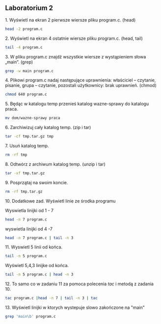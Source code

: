## Laboratorium 2

1\. Wyświetl na ekran 2 pierwsze wiersze pliku program.c. (head)

```sh
head -2 program.c
```

2\. Wyświetl na ekran 4 ostatnie wiersze pliku program.c. (head, tail)

```sh
tail -4 program.c
```

3\. W pliku program.c znajdź wszystkie wiersze z wystąpieniem słowa „main”. (grep)

```sh
grep -w main program.c
```

4\. Plikowi program.c nadaj następujące uprawnienia: właściciel – czytanie, pisanie, grupa – czytanie, pozostali użytkownicy: brak uprawnień. (chmod)

```sh
chmod 640 program.c
```

5\. Będąc w katalogu temp przenieś katalog wazne-sprawy do katalogu praca.

```sh
mv dom/wazne-sprawy praca
```

6\. Zarchiwizuj cały katalog temp. (zip i tar)

```sh
tar -cf tmp.tar.gz tmp
```

7\. Usuń katalog temp.

```sh
rm -rf tmp
```

8\. Odtwórz z archiwum katalog temp. (unzip i tar)

```sh
tar -xf tmp.tar.gz
```

9\. Posprzątaj na swoim koncie.

```sh
rm -rf tmp.tar.gz
```

10\. Dodatkowe zad. Wyświetl linie ze środka programu

Wyswietla linijki od 1 - 7
```sh
head -n 7 program.c 
```
wyswietla linijki od 4 -7

```sh
head -n 7 program.c | tail -n 3
```

11\. Wyswietl 5 linii od końca.

```sh
tail -n 5 program.c 
```

Wyświetl 5,4,3 linijke od końca.

```sh
tail -n 5 program.c | head -n 3 
```

12\. To samo co w zadaniu 11 za pomoca polecenia *tac* i metodą z zadania 10.

```sh
tac program.c |head -n 7 | tail -n 3 | tac
```

13\. Wyświetl linijki w ktorych wystepuje slowo zakończone na "main"

```sh
grep 'main\b' program.c
```
